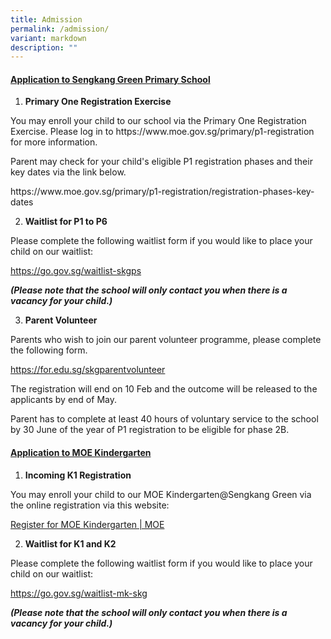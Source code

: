 ```yaml
---
title: Admission
permalink: /admission/
variant: markdown
description: ""
---
```

<h4><strong><u>Application to Sengkang Green Primary School</u></strong></h4>
<p></p>
<ol data-tight="true" class="tight">
<li>
<p><strong>Primary One Registration Exercise</strong>
</p>
</li>
</ol>
<p>You may enroll your child to our school via the Primary One Registration
Exercise. Please log in to&nbsp;<a rel="noopener noreferrer nofollow" target="_blank">https://www.moe.gov.sg/primary/p1-registration</a> for
more information.</p>
<p></p>
<p>Parent may check for your child's eligible P1 registration phases and
their key dates via the link below.</p><a rel="noopener noreferrer nofollow" target="_blank">https://www.moe.gov.sg/primary/p1-registration/registration-phases-key-dates</a>
<p></p>
<ol start="2" data-tight="true" class="tight">
<li>
<p><strong>Waitlist for P1 to P6</strong>
</p>
</li>
</ol>
<p>Please complete the following waitlist form if you would like to place
your child on our waitlist:</p>
<a href="https://go.gov.sg/waitlist-skgps" rel="noopener noreferrer nofollow" target="_blank">https://go.gov.sg/waitlist-skgps</a>
<p></p>
<p><strong><em>(Please note that the school will only contact you when there is a vacancy for your child.)</em></strong>
</p>
<ol start="3" data-tight="true" class="tight">
<li>
<p><strong>Parent Volunteer</strong>
</p>
</li>
</ol>
<p>Parents who wish to join our parent volunteer programme, please complete
the following form.</p>
<p><a href="https://for.edu.sg/skgparentvolunteer" rel="noopener noreferrer nofollow" target="_blank">https://for.edu.sg/skgparentvolunteer</a>
</p>
<p>The registration will end on 10 Feb and the outcome will be released to
the applicants by end of May.</p>
<p>Parent has to complete at least 40 hours of voluntary service to the school
by 30 June of the year of P1 registration to be eligible for phase 2B.</p>
<h4><strong><u>Application to MOE Kindergarten</u></strong></h4>
<ol data-tight="true" class="tight">
<li>
<p><strong>Incoming K1 Registration</strong>
</p>
</li>
</ol>
You may enroll your child to our MOE Kindergarten@Sengkang Green via the
online registration via this website:<p></p><a href="https://www.moe.gov.sg/preschool/moe-kindergarten/register" rel="noopener noreferrer nofollow" target="_blank">Register for MOE Kindergarten | MOE</a>
<p></p>
<ol start="2" data-tight="true" class="tight">
<li>
<p><strong>Waitlist for K1 and K2</strong>
</p>
</li>
</ol>
<p>Please complete the following waitlist form if you would like to place
your child on our waitlist:</p>
<a href="https://go.gov.sg/waitlist-mk-skg" rel="noopener noreferrer nofollow" target="_blank">https://go.gov.sg/waitlist-mk-skg</a>
<p></p>
<p><strong><em>(Please note that the school will only contact you when there is a vacancy for your child.)</em></strong>
</p>